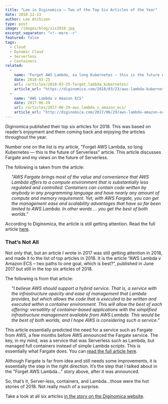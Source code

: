 ```yaml
---
title: "Lee in Diginomica — Two of the Top Six Articles of the Year"
date: 2018-12-23
author: Lee Atchison
type: post
image: /images/blog/six2018.jpg
excerpt_separator: "<!--more-->"
featured: false
tags:
  - Cloud
  - Dynamic Cloud
  - Serverless
  - Containers
related:
  -
    name: "Forget AWS Lambda, so long Kubernetes – this is the future of serverless"
    date: 2018-03-25
    url: /articles/2018-03-25-forget_lambda_kubernetes/
    article_url: "https://diginomica.com/2018/03/23/aws-lambda-kubernetes-future-serverless/"
  -
    name: "AWS Lambda v Amazon ECS"
    date: 2017-06-29
    url: /articles/2017-06-29-aws_lambda_v_amazon_ecs/
    article_url: "http://diginomica.com/2017/06/29/aws-lambda-amazon-ecs-two-paths-one-goal-which-best/"
---
```


<p>Diginomica published their top six articles for 2018. This was based on reader’s enjoyment and them coming back and enjoying the articles throughout the year.</p>

<p>Number one on the list is my article, "Forget AWS Lambda, so long Kubernetes — this is the future of Serverless" article. This article discusses Fargate and my views on the future of Serverless.</p><!--more-->

<p>The following is taken from the article:</p>

<p style="padding-left:20px;font-style:italic;">"AWS Fargate brings most of the value and convenience that AWS Lambda offers to a compute environment that is substantially less regulated and controlled. Containers can contain code written by anybody in any programming language and have nearly any amount of compute and memory requirement. Yet, with AWS Fargate, you can get the management ease and scalability advantages that have so far been limited to AWS Lambda. In other words … you get the best of both worlds."</p>

<p>According to Diginomica, the article is still getting attention. Read the full article <a href="https://diginomica.com/2018/03/23/aws-lambda-kubernetes-future-serverless/" target="_blank">here</a>.</p>

<h3>That’s Not All</h3>

<p>Not only that, but an article I wrote in 2017 was still getting attention in 2018, and made it to the list of top articles in 2018. It is the article “AWS Lambda v Amazon ECS – two paths to one goal, which is best?”, published in June 2017 but still in the top six articles of 2018.</p>

<p>The following is from that article:</p>

<p style="margin-left:20px;font-style:italic;">"I believe AWS should support a hybrid service. That is, a service with the infrastructure opacity and ease of management that Lambda provides, but which allows the code that is executed to be written and executed within a container environment. This will allow the best of each offering: versatility of container-based applications with the simplified infrastructure management available from AWS Lambda. This would be the best of both worlds, and I hope AWS is considering such a service."</p>

<p>This article essentially predicted the need for a service such as Fargate from AWS, a few months before AWS announced the Fargate service. The key, in my mind, was a service that was Serverless such as Lambda, but managed full containers instead of simple Lambda scripts. This is essentially what Fargate does. You can <a href="https://diginomica.com/2017/06/29/aws-lambda-amazon-ecs-two-paths-one-goal-which-best/" target="_blank">read the full article here</a>.</p>

<p>Although Fargate is far from idea and still needs some improvements, it is essentially the step in the right direction. It’s the step that I talked about in the "Forget AWS Lambda…" story above, after it was announced.</p>

<p>So, that’s it, Server-less, containers, and Lambda…those were the hot stories of 2018. Not really much of a surprise.</p>

Take a look at all six articles <a href="https://diginomica.com/2018/12/17/six-of-the-best-your-top-spankingly-well-read-stories-from-2018/amp/" target="_blank">in the story on the Diginomica website</a>.
